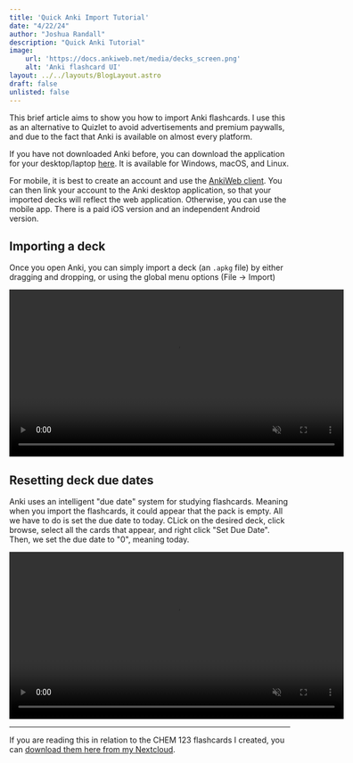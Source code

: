 ```yaml
---
title: 'Quick Anki Import Tutorial'
date: "4/22/24"
author: "Joshua Randall"
description: "Quick Anki Tutorial"
image:
    url: 'https://docs.ankiweb.net/media/decks_screen.png'
    alt: 'Anki flashcard UI'
layout: ../../layouts/BlogLayout.astro
draft: false
unlisted: false
---
```


This brief article aims to show you how to import Anki flashcards. I use this as an alternative to Quizlet to avoid advertisements and premium paywalls, and due to the fact that Anki is available on almost every platform.

If you have not downloaded Anki before, you can download the application for your desktop/laptop [here](https://apps.ankiweb.net/). It is available for Windows, macOS, and Linux.

For mobile, it is best to create an account and use the [AnkiWeb client](https://ankiweb.net/about). You can then link your account to the Anki desktop application, so that your imported decks will reflect the web application. Otherwise, you can use the mobile app. There is a paid iOS version and an independent Android version.

## Importing a deck
Once you open Anki, you can simply import a deck (an `.apkg` file) by either dragging and dropping, or using the global menu options (File -> Import)

<video width="600" height="300" controls muted>
<source src="/public/assets/Anki Tutorial/1.mp4" type="video/mp4"></video>

## Resetting deck due dates

Anki uses an intelligent "due date" system for studying flashcards. Meaning when you import the flashcards, it could appear that the pack is empty. All we have to do is set the due date to today. CLick on the desired deck, click browse, select all the cards that appear, and right click "Set Due Date". Then, we set the due date to "0", meaning today.

<video width="600" height="300" controls muted>
<source src="/public/assets/Anki Tutorial/2.mp4" type="video/mp4"></video>

<hr>

If you are reading this in relation to the CHEM 123 flashcards I created, you can [download them here from my Nextcloud](https://cloud.joshrandall.net/s/eawsDgo52LHjkz2).
